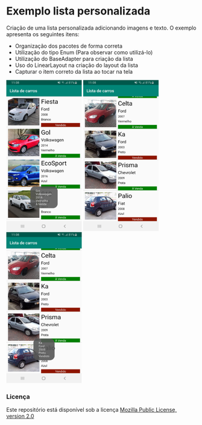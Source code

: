 # Exemplo lista personalizada
Criação de uma lista personalizada adicionando imagens e texto. O exemplo apresenta os seguintes itens:

* Organização dos pacotes de forma correta
* Utilização do tipo Enum (Para observar como utilizá-lo)
* Utilização do BaseAdapter para criação da lista
* Uso do LinearLayout na criação do layout da lista
* Capturar o item correto da lista ao tocar na tela


<img src="screenshot1.jpg" alt="screenshot" width="200" height="400"/>  <img src="screenshot2.jpg" alt="screenshot" width="200" height="400"/>  <img src="screenshot3.jpg" alt="screenshot" width="200" height="400"/>

### Licença
Este repositório está disponível sob a licença [Mozilla Public License, version 2.0](https://github.com/jhonatasrm/exemplo-lista-personalizada/blob/master/LICENSE)
